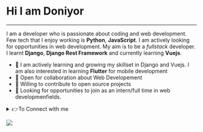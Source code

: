 # Hi I am Doniyor

___

I am a developer who is passionate about coding and web development. Few tech that I enjoy working is **Python**, **JavaScript**. I am actively looking for opportunities
in web development. My aim is to be a *fullstack* developer. I learnt **Django**, **Django Rest Framework** and currently learning **Vuejs**.


* 👨 I am actively learning and growing my skillset in Django and Vuejs. I am also interested in learning **Flutter** for mobile development
* 🔭 Open for collaboration about Web Developement
* 🌱 Willing to contribute to open source projects
* 👯 Looking for opportunities to join as an intern/full time in web developmenfields.

<details>
  <summary>👉To Connect with me</summary>
  
  [<img src="https://img.shields.io/badge/instagram-%23E4405F.svg?&style=for-the-badge&logo=instagram&logoColor=white" />](https://www.instagram.com/gayratovic77/) 
  
</details>
 
 [<img src="https://img.shields.io/badge/instagram-%23E4405F.svg?&style=for-the-badge&logo=instagram&logoColor=white" />](https://www.instagram.com/gayratovic77/) 

